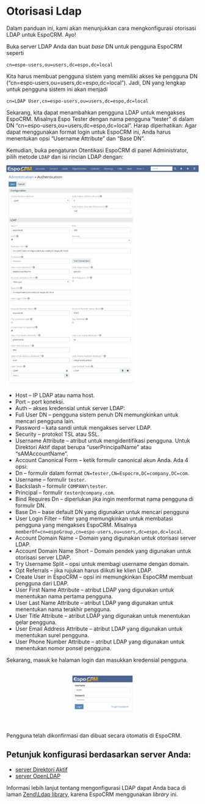 # Otorisasi Ldap

Dalam panduan ini, kami akan menunjukkan cara mengkonfigurasi otorisasi LDAP untuk EspoCRM. Ayo!

Buka server LDAP Anda dan buat _base_ DN untuk pengguna EspoCRM seperti
```
cn=espo-users,ou=users,dc=espo,dc=local
```

Kita harus membuat pengguna sistem yang memiliki akses ke pengguna DN (“cn=espo-users,ou=users,dc=espo,dc=local”). Jadi, DN yang lengkap untuk pengguna sistem ini akan menjadi
```
cn=LDAP User,cn=espo-users,ou=users,dc=espo,dc=local
```
Sekarang, kita dapat menambahkan pengguna LDAP untuk mengakses EspoCRM. Misalnya Espo Tester dengan nama pengguna “tester” di dalam DN “cn=espo-users,ou=users,dc=espo,dc=local”. Harap diperhatikan: Agar dapat menggunakan format login untuk EspoCRM ini, Anda harus menentukan opsi “Username Attribute” dan “Base DN”.

Kemudian, buka pengaturan Otentikasi EspoCRM di panel Administrator, pilih metode `LDAP` dan isi rincian LDAP dengan:

![1](../../../docs/_static/images/administration/ldap-authorization/ldap-configuration.png)

* Host – IP LDAP atau nama host.
* Port – port koneksi.
* Auth – akses kredensial untuk server LDAP:
 * Full User DN – pengguna sistem penuh DN memungkinkan untuk mencari pengguna lain.
 * Password – kata sandi untuk mengakses server LDAP.
* Security – protokol TSL atau SSL.
* Username Attribute – atribut untuk mengidentifikasi pengguna. Untuk Direktori Aktif dapat berupa “userPrincipalName” atau “sAMAccountName”.
* Account Canonical Form – ketik formulir canonical akun Anda. Ada 4 opsi:
 * Dn – formulir dalam format `CN=tester,CN=Espocrm,DC=company,DC=com`.
 * Username – formulir `tester`.
 * Backslash – formulir `COMPANY\tester`.
 * Principal – formulir `tester@company.com`.
* Bind Requires Dn – diperlukan jika ingin memformat nama pengguna di formulir DN.
* Base Dn – base default DN yang digunakan untuk mencari pengguna
* User Login Filter – filter yang memungkinkan untuk membatasi pengguna yang mengakses EspoCRM. Misalnya `memberOf=cn=espoGroup,cn=espo-users,ou=users,dc=espo,dc=local`.
* Account Domain Name – Domain yang digunakan untuk otorisasi server LDAP.
* Account Domain Name Short – Domain pendek yang digunakan untuk otorisasi server LDAP.
* Try Username Split – opsi untuk membagi username dengan domain.
* Opt Referrals – jika rujukan harus diikuti ke klien LDAP.
* Create User in EspoCRM – opsi ini memungkinkan EspoCRM membuat pengguna dari LDAP.
 * User First Name Attribute – atribut LDAP yang digunakan untuk menentukan nama pertama pengguna.
 * User Last Name Attribute – atribut LDAP yang digunakan untuk menentukan nama terakhir pengguna.
 * User Title Attribute – atribut LDAP yang digunakan untuk menentukan gelar pengguna.
 * User Email Address Attribute – atribut LDAP yang digunakan untuk menentukan surel pengguna.
 * User Phone Number Attribute – atribut LDAP yang digunakan untuk menentukan nomor ponsel pengguna.

Sekarang, masuk ke halaman login dan masukkan kredensial pengguna.

![2](../../../docs/_static/images/administration/ldap-authorization/ldap-login.png)

Pengguna telah dikonfirmasi dan dibuat secara otomatis di EspoCRM.

## Petunjuk konfigurasi berdasarkan server Anda:
* [server Direktori Aktif](ldap-authorization-for-ad.md)
* [server OpenLDAP](ldap-authorization-for-openldap.md)

Informasi lebih lanjut tentang mengonfigurasi LDAP dapat Anda baca di laman [Zend\Ldap library](https://zendframework.github.io/zend-ldap/intro/), karena EspoCRM menggunakan _library_ ini.




